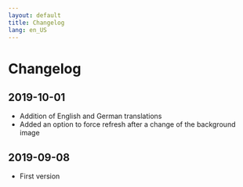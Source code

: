 ```yaml
---
layout: default
title: Changelog
lang: en_US
---
```


# Changelog

## 2019-10-01

- Addition of English and German translations
- Added an option to force refresh after a change of the background image

## 2019-09-08

- First version
